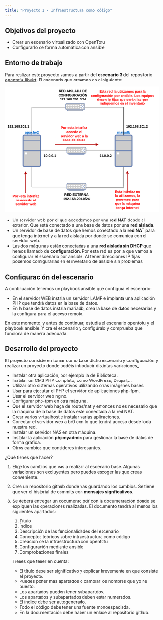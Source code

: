 ```yaml
---
title: "Proyecto 1 - Infraestructura como código"
---
```


## Objetivos del proyecto

* Crear un escenario virtualizado con OpenTofu
* Configurarlo de forma automática con ansible


## Entorno de trabajo

Para realizar este proyecto vamos a partir del **escenario 3** del repositorio [opentofu-libvirt](https://github.com/josedom24/opentofu-libvirt/tree/main). El escenario que creamos es el siguiente:

![img](img/proyecto1.png)

* Un servidor web por el que accedemos por una **red NAT** desde el exterior. Que está conectado a una base de datos por una **red aislada**.
* Un servidor de base de datos que hemos conectado a la **red NAT** para que tenga internet y a la red aislada por donde se comunica con el servidor web.
* Las dos máquinas están conectadas a una **red aislada sin DHCP** que hemos llamado de **configuración**. Por esta red es por la que vamos a configurar el escenario por ansible. Al tener direcciones IP fijas podemos configurarlas en el inventario de ansible sin problemas.

## Configuración del escenario

A continuación tenemos un playbook ansible que configura el escenario:

* En el servidor WEB instala un servidor LAMP e implanta una aplicación PHP que tendrá datos en la base de datos.
* En la base de datos instala mariadb, crea la base de datos necesarias y la configura para el acceso remoto.

En este momento, y antes de continuar, estudia el escenario opentofu y el playbook ansible. Y cra el escenario y configúralo y comprueba que funciona de manera adecuada.

## Desarrollo del proyecto

El proyecto consiste en tomar como base dicho escenario y configuración y realizar un proyecto donde podéis introducir distintas variaciones_

* Instalar otra aplicación, por ejemplo la de Biblioteca.
* Instalar un CMS PHP completo, como WordPress, Drupal,...
* Utilizar otro sistemas operativos utilizando otras imágenes bases.
* Usar para ejecutar el PHP el servidor de aplicaciones php-fpm.
* Usar el servidor web nginx.
* Configurar php-fpm en otra máquina.
* Que el servidor web haga de router/nat y entonces no es necesario que la máquina de la base de datos este conectada a la red NAT.
* Crear varios virtualhost e instalar varias aplicaciones.
* Conectar el servidor web a br0 con lo que tendrá acceso desde toda nuestra red.
* Instalar un servidor NAS en otra máquina.
* Instalar la aplicación **phpmyadmin** para gestionar la base de datos de forma gráfica.
* Otros cambios que consideres interesantes.

¿Qué tienes que hacer?

1. Elige los cambios que vas a realizar al escenario base. Algunas variaciones son excluyentes pero puedes escoger las que creas conveniente.
2. Crea un repositorio github donde vas guardando los cambios. Se tiene que ver el historial de commits con **mensajes signficativos**.
3. Se deberá entregar un documento pdf con la documentación donde se expliquen las operaciones realizadas. El documento tendrá al menos los siguientes apartados:

    1. Título
    2. Índice
    3. Descripción de las funcionalidades del escenario
    4. Conceptos teóricos sobre intraestructura como código
    5. Creación de la infraestructura con opentofu
    6. Configuración mediante ansible
    7. Comprobaciones finales

    Tienes que tener en cuenta:

    * El título debe ser significativo y explicar brevemente en que consiste el proyecto.
    * Puedes poner más apartados o cambiar los nombres que yo he puesto.
    * Los apartados pueden tener subapartdos.
    * Los apartados y subapartados deben estar numerados.
    * El índice debe ser autogenerado.
    * Todo el código debe tener una fuente monoespaciada.
    * En la documentación debe haber un enlace al repositorio github.
    
